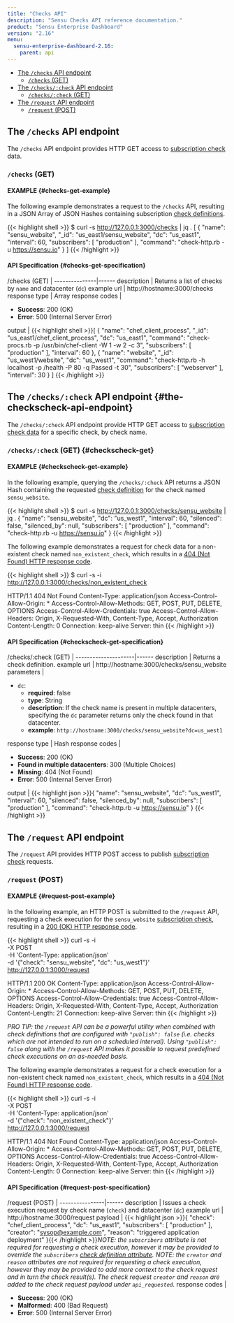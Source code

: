 ```yaml
---
title: "Checks API"
description: "Sensu Checks API reference documentation."
product: "Sensu Enterprise Dashboard"
version: "2.16"
menu:
  sensu-enterprise-dashboard-2.16:
    parent: api
---
```


- [The `/checks` API endpoint](#the-checks-api-endpoint)
  - [`/checks` (GET)](#checks-get)
- [The `/checks/:check` API endpoint](#the-checkscheck-api-endpoint)
  - [`/checks/:check` (GET)](#checkscheck-get)
- [The `/request` API endpoint](#the-request-api-endpoint)
  - [`/request` (POST)](#request-post)

## The `/checks` API endpoint

The `/checks` API endpoint provides HTTP GET access to [subscription check][1]
data.

### `/checks` (GET)

#### EXAMPLE {#checks-get-example}

The following example demonstrates a request to the `/checks` API, resulting in
a JSON Array of JSON Hashes containing subscription [check definitions][2].

{{< highlight shell >}}
$ curl -s http://127.0.0.1:3000/checks | jq .
[
  {
    "name": "sensu_website",
    "_id": "us_east1/sensu_website",
    "dc": "us_east1",
    "interval": 60,
    "subscribers": [
      "production"
    ],
    "command": "check-http.rb -u https://sensu.io"
  }
]
{{< /highlight >}}

#### API Specification {#checks-get-specification}

/checks (GET)  | 
---------------|------
description    | Returns a list of checks by `name` and datacenter (`dc`)
example url    | http://hostname:3000/checks
response type  | Array
response codes | <ul><li>**Success**: 200 (OK)</li><li>**Error**: 500 (Internal Server Error)</li></ul>
output         | {{< highlight shell >}}[
  {
    "name": "chef_client_process",
    "_id": "us_east1/chef_client_process",
    "dc": "us_east1",
    "command": "check-procs.rb -p /usr/bin/chef-client -W 1 -w 2 -c 3",
    "subscribers": [
      "production"
    ],
    "interval": 60
  },
  {
    "name": "website",
    "_id": "us_west1/website",
    "dc": "us_west1",
    "command": "check-http.rb -h localhost -p /health -P 80 -q Passed -t 30",
    "subscribers": [
      "webserver"
    ],
    "interval": 30
  }
]
{{< /highlight >}}

## The `/checks/:check` API endpoint {#the-checkscheck-api-endpoint}

The `/checks/:check` API endpoint provide HTTP GET access to
[subscription check data][1] for a specific check, by check name.

### `/checks/:check` (GET) {#checkscheck-get}

#### EXAMPLE {#checkscheck-get-example}

In the following example, querying the `/checks/:check` API returns a JSON Hash
containing the requested [check definition][2] for the check named
`sensu_website`.

{{< highlight shell >}}
$ curl -s http://127.0.0.1:3000/checks/sensu_website | jq .
{
  "name": "sensu_website",
  "dc": "us_west1",
  "interval": 60,
  "silenced": false,
  "silenced_by": null,
  "subscribers": [
    "production"
  ],
  "command": "check-http.rb -u https://sensu.io"
}
{{< /highlight >}}

The following example demonstrates a request for check data for a non-existent
check named `non_existent_check`, which results in a [404 (Not Found) HTTP
response code][3].

{{< highlight shell >}}
$ curl -s -i http://127.0.0.1:3000/checks/non_existent_check

HTTP/1.1 404 Not Found
Content-Type: application/json
Access-Control-Allow-Origin: *
Access-Control-Allow-Methods: GET, POST, PUT, DELETE, OPTIONS
Access-Control-Allow-Credentials: true
Access-Control-Allow-Headers: Origin, X-Requested-With, Content-Type, Accept, Authorization
Content-Length: 0
Connection: keep-alive
Server: thin
{{< /highlight >}}

#### API Specification {#checkscheck-get-specification}

/checks/:check (GET) | 
---------------------|------
description          | Returns a check definition.
example url          | http://hostname:3000/checks/sensu_website
parameters           | <ul><li>`dc`:<ul><li>**required**: false</li><li>**type**: String</li><li>**description**: If the check name is present in multiple datacenters, specifying the `dc` parameter returns only the check found in that datacenter.</li><li>**example**: `http://hostname:3000/checks/sensu_website?dc=us_west1`</li></ul></li></ul>
response type        | Hash
response codes       | <ul><li>**Success**: 200 (OK)</li><li>**Found in multiple datacenters**: 300 (Multiple Choices)</li><li> **Missing**: 404 (Not Found)</li><li>**Error**: 500 (Internal Server Error)</li></ul>
output               | {{< highlight json >}}{
  "name": "sensu_website",
  "dc": "us_west1",
  "interval": 60,
  "silenced": false,
  "silenced_by": null,
  "subscribers": [
    "production"
  ],
  "command": "check-http.rb -u https://sensu.io"
}
{{< /highlight >}}

## The `/request` API endpoint

The `/request` API provides HTTP POST access to publish [subscription check][1]
requests.

### `/request` (POST)

#### EXAMPLE {#request-post-example}

In the following example, an HTTP POST is submitted to the `/request` API,
requesting a check execution for the `sensu_website` [subscription check][1],
resulting in a [200 (OK) HTTP response code][3].

{{< highlight shell >}}
curl -s -i \
-X POST \
-H 'Content-Type: application/json' \
-d '{"check": "sensu_website", "dc": "us_west1"}' \
http://127.0.0.1:3000/request

HTTP/1.1 200 OK
Content-Type: application/json
Access-Control-Allow-Origin: *
Access-Control-Allow-Methods: GET, POST, PUT, DELETE, OPTIONS
Access-Control-Allow-Credentials: true
Access-Control-Allow-Headers: Origin, X-Requested-With, Content-Type, Accept, Authorization
Content-Length: 21
Connection: keep-alive
Server: thin
{{< /highlight >}}

_PRO TIP: the `/request` API can be a powerful utility when combined with check
definitions that are configured with `"publish": false` (i.e. checks which are
not intended to run on a scheduled interval). Using `"publish": false` along
with the `/request` API makes it possible to request predefined check executions
on an as-needed basis._

The following example demonstrates a request for a check execution for a
non-existent check named `non_existent_check`, which results in a [404 (Not
Found) HTTP response code][3].

{{< highlight shell >}}
curl -s -i \
-X POST \
-H 'Content-Type: application/json' \
-d '{"check": "non_existent_check"}' \
http://127.0.0.1:3000/request

HTTP/1.1 404 Not Found
Content-Type: application/json
Access-Control-Allow-Origin: *
Access-Control-Allow-Methods: GET, POST, PUT, DELETE, OPTIONS
Access-Control-Allow-Credentials: true
Access-Control-Allow-Headers: Origin, X-Requested-With, Content-Type, Accept, Authorization
Content-Length: 0
Connection: keep-alive
Server: thin
{{< /highlight >}}

#### API Specification {#request-post-specification}

/request (POST) | 
----------------|------
description     | Issues a check execution request by check name (`check`) and datacenter (`dc`)
example url     | http://hostname:3000/request
payload         | {{< highlight json >}}{
  "check": "chef_client_process",
  "dc": "us_east1",
  "subscribers": [
    "production"
  ],
  "creator": "sysop@example.com",
  "reason": "triggered application deployment"
}{{< /highlight >}}_NOTE: the `subscribers` attribute is not required for requesting a check execution, however it may be provided to override the `subscribers` [check definition attribute][2]._ _NOTE: the `creator` and `reason` attributes are not required for requesting a check execution, however they may be provided to add more context to the check request and in turn the check result(s). The check request `creator` and `reason` are added to the check request payload under `api_requested`._
response codes  | <ul><li>**Success**: 200 (OK)</li><li>**Malformed**: 400 (Bad Request)</li><li>**Error**: 500 (Internal Server Error)</li></ul>

[?]:  #
[1]:  /sensu-core/latest/reference/checks#subscription-checks
[2]:  /sensu-core/latest/reference/checks#check-configuration
[3]:  https://en.wikipedia.org/wiki/List_of_HTTP_status_codes
